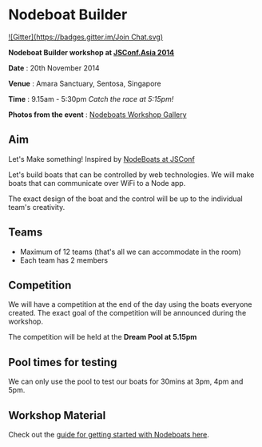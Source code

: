 # Nodeboat Builder
[![Gitter](https://badges.gitter.im/Join Chat.svg)](https://gitter.im/notthetup/nodeboatbuilder?utm_source=badge&utm_medium=badge&utm_campaign=pr-badge&utm_content=badge)

**Nodeboat Builder workshop at [JSConf.Asia 2014](http://2014.jsconf.asia/)**

**Date** : 20th November 2014

**Venue** : Amara Sanctuary, Sentosa, Singapore

**Time** : 9.15am - 5:30pm *Catch the race at 5:15pm!*

**Photos from the event** : [Nodeboats Workshop Gallery](https://www.facebook.com/media/set/?set=a.615900415180712.1073741830.224477610989663&type=1)


## Aim

Let's Make something! Inspired by [NodeBoats at JSConf](http://makezine.com/2014/06/02/turning-coders-into-makers-at-jsconf-2014/)

Let's build boats that can be controlled by web technologies. We will make boats that can communicate over WiFi to a Node app.

The exact design of the boat and the control will be up to the individual team's creativity.

## Teams

- Maximum of 12 teams (that's all we can accommodate in the room)
- Each team has 2 members

## Competition

We will have a competition at the end of the day using the boats everyone created. The exact goal of the competition will be announced during the workshop.

The competition will be held at the **Dream Pool at 5.15pm**

## Pool times for testing

We can only use the pool to test our boats for 30mins at 3pm, 4pm and 5pm.

## Workshop Material

Check out the [guide for getting started with Nodeboats here](getting-started.md).
